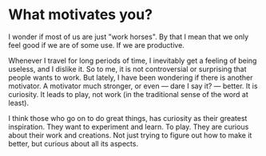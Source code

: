# What motivates you?

I wonder if most of us are just "work horses". By that I mean that we only feel good if we are of some use. If we are productive.

Whenever I travel for long periods of time, I inevitably get a feeling of being useless, and I dislike it. So to me, it is not controversial or surprising that people wants to work. But lately, I have been wondering if there is another motivator. A motivator much stronger, or even &mdash; dare I say it? &mdash; better. It is curiosity. It leads to play, not work (in the traditional sense of the word at least).

I think those who go on to do great things, has curiosity as their greatest inspiration. They want to experiment and learn. To play. They are curious about their work and creations. Not just trying to figure out how to make it better, but curious about all its aspects.

